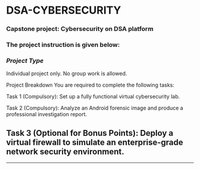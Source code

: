 # DSA-CYBERSECURITY
### Capstone project: Cybersecurity on DSA platform
### The project instruction is given below:
   ### ***Project Type***
Individual project only. No group work is allowed.

Project Breakdown
You are required to complete the following tasks:

Task 1 (Compulsory): Set up a fully functional virtual cybersecurity lab.

Task 2 (Compulsory): Analyze an Android forensic image and produce a professional investigation report.

Task 3 (Optional for Bonus Points): Deploy a virtual firewall to simulate an enterprise-grade network security environment.
--- 
---
